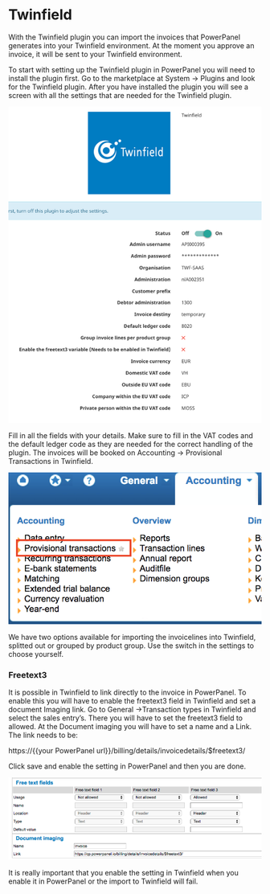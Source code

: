 # Twinfield

With the Twinfield plugin you can import the invoices that PowerPanel generates into your Twinfield environment. At the moment you approve an invoice, it will be sent to your Twinfield environment.

To start with setting up the Twinfield plugin in PowerPanel you will need to install the plugin first. Go to the marketplace at System -> Plugins and look for the Twinfield plugin. After you have installed the plugin you will see a screen with all the settings that are needed for the Twinfield plugin.

![Twinfield settings](/images/plugin_twinfield_settings.png)

Fill in all the fields with your details. Make sure to fill in the VAT codes and the default ledger code as they are needed for the correct handling of the plugin.
The invoices will be booked on Accounting -> Provisional Transactions in Twinfield.

![Twinfield invoices](/images/twinfield_provisional_invoices.png)

We have two options available for importing the invoicelines into Twinfield, splitted out or grouped by product group. Use the switch in the settings to choose yourself.

### Freetext3

It is possible in Twinfield to link directly to the invoice in PowerPanel. To enable this you will have to enable the freetext3 field in Twinfield and set a document Imaging link.
Go to General ->Transaction types in Twinfield and select  the sales entry’s.
There you will have to set the freetext3 field to allowed. At the Document imaging you will have to set a name and a Link. The link needs to be:

https://{{your PowerPanel url}}/billing/details/invoicedetails/$freetext3/

Click save and enable the setting in PowerPanel and then you are done.

![Twinfield freetext3](/images/twinfield_freetext3.png)

It is really important that you enable the setting in Twinfield when you enable it in PowerPanel or the import to Twinfield will fail.
